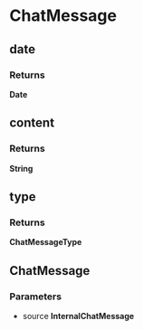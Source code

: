 # ChatMessage

## date

### Returns

__Date__

## content

### Returns

__String__

## type

### Returns

__ChatMessageType__

## ChatMessage

### Parameters

 - source **InternalChatMessage**



